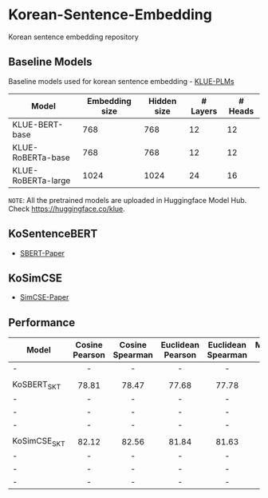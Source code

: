 # Korean-Sentence-Embedding
Korean sentence embedding repository
## Baseline Models
Baseline models used for korean sentence embedding - [KLUE-PLMs](https://github.com/KLUE-benchmark/KLUE/blob/main/README.md)

| Model                | Embedding size | Hidden size | # Layers | # Heads |
|----------------------|----------------|-------------|----------|---------|
| KLUE-BERT-base            | 768            | 768         | 12       | 12      |
| KLUE-RoBERTa-base         | 768            | 768         | 12       | 12      |
| KLUE-RoBERTa-large        | 1024           | 1024        | 24       | 16      |

`NOTE`:  All the pretrained models are uploaded in Huggingface Model Hub. Check https://huggingface.co/klue.
<br>

## KoSentenceBERT
- [SBERT-Paper](https://arxiv.org/abs/1908.10084)
## KoSimCSE
- [SimCSE-Paper](https://arxiv.org/abs/2104.08821)
## Performance

| Model                  |Cosine Pearson|Cosine Spearman|Euclidean Pearson|Euclidean Spearman|Manhattan Pearson|Manhattan Spearman|Dot Pearson|Dot Spearman|
|------------------------|:----:|:----:|:----:|:----:|:----:|:----:|:----:|:----:|
|-|-|-|-|-|-|-|-|-|
| | | | | | | | | |
| KoSBERT<sub>SKT<sub>    | 78.81 | 78.47 | 77.68 | 77.78 | 77.71 | 77.83 | 75.75 | 75.22 |
|-|-|-|-|-|-|-|-|-|
|-|-|-|-|-|-|-|-|-|
|-|-|-|-|-|-|-|-|-|
| | | | | | | | | |
| KoSimCSE<sub>SKT<sub>   | 82.12 | 82.56 | 81.84 | 81.63 | 81.99 | 81.74 | 79.55 | 79.19 |
|-|-|-|-|-|-|-|-|-|
|-|-|-|-|-|-|-|-|-|
|-|-|-|-|-|-|-|-|-|
